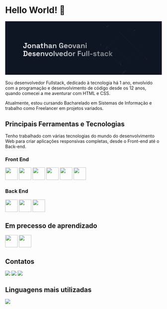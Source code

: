 # Hello World! 👋

<img src="images/header-img.png"/>

Sou desenvolvedor Fullstack, dedicado à tecnologia há 1 ano, envolvido com a programação e desenvolvimento de código desde os 12 anos, quando comecei a me aventurar com HTML e CSS.

Atualmente, estou cursando Bacharelado em Sistemas de Informação e trabalho como Freelancer em projetos variados.

## Principais Ferramentas e Tecnologias

Tenho trabalhado com várias tecnologias do mundo do desenvolvimento Web para criar aplicações responsivas completas, desde o Front-end até o Back-end.

### Front End
<img loading="lazy" src="https://cdn.jsdelivr.net/gh/devicons/devicon/icons/html5/html5-original.svg" width="40" height="40" /> <img loading="lazy" src="https://cdn.jsdelivr.net/gh/devicons/devicon/icons/css3/css3-original.svg" width="40" height="40" /> <img loading="lazy" src="https://cdn.jsdelivr.net/gh/devicons/devicon/icons/javascript/javascript-original.svg" width="40" height="40" /> <img loading="lazy" src="https://cdn.jsdelivr.net/gh/devicons/devicon/icons/react/react-original.svg" width="40" height="40" /> <img loading="lazy" src="https://cdn.jsdelivr.net/gh/devicons/devicon/icons/typescript/typescript-original.svg" width="40" height="40" /> <img loading="lazy" src="https://cdn.jsdelivr.net/gh/devicons/devicon/icons/bootstrap/bootstrap-original.svg" width="40" height="40" />

### Back End
<img loading="lazy" src="https://cdn.jsdelivr.net/gh/devicons/devicon/icons/spring/spring-original.svg" width="40" height="40" /> <img loading="lazy" src="https://cdn.jsdelivr.net/gh/devicons/devicon/icons/nodejs/nodejs-original.svg" width="40" height="40" /> <img loading="lazy" src="https://cdn.jsdelivr.net/gh/devicons/devicon/icons/python/python-original.svg" width="40" height="40" />

## Em precesso de aprendizado
<img src="https://cdn.jsdelivr.net/gh/devicons/devicon/icons/nextjs/nextjs-original.svg" width="40" height="40" /> <img loading="lazy" src="https://cdn.jsdelivr.net/gh/devicons/devicon/icons/tailwindcss/tailwindcss-plain.svg" width="40" height="40" />

## Contatos
<div>
  <a href = "mailto:dongeovanimenor@gmail.com"><img loading="lazy" src="https://img.shields.io/badge/Gmail-D14836?style=for-the-badge&logo=gmail&logoColor=white" target="_blank"></a>
  <a href="https://www.linkedin.com/in/joanathan-geovani" target="_blank"><img loading="lazy" src="https://img.shields.io/badge/-LinkedIn-%230077B5?style=for-the-badge&logo=linkedin&logoColor=white" target="_blank"></a>   
  <a href="https://jonathangeovani.vercel.app" target="_blank"><img loading="lazy" src="https://img.shields.io/badge/-Portfolio-000000?style=for-the-badge&logo=vercel&logoColor=white" target="_blank"></a> 
</div>

## Linguagens mais utilizadas
<a href="https://github.com/jonathan-geovani">
  <img loading="lazy" height="180em" src="https://github-readme-stats.vercel.app/api/top-langs/?username=jonathangeovani&layout=compact&langs_count=7&theme=dracula"/>
</a>

